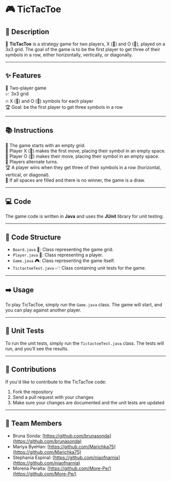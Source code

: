 # 🎮 TicTacToe

## 📝 Description
🎲 **TicTacToe** is a strategy game for two players, X (🦋) and O (🌸), played on a 3x3 grid. The goal of the game is to be the first player to get three of their symbols in a row, either horizontally, vertically, or diagonally.

---

## ✨ Features
🤝 Two-player game  
📈 3x3 grid  
🔥 X (🦋) and O (🌸) symbols for each player  
🏆 Goal: be the first player to get three symbols in a row

---

## 📚 Instructions
🔄 The game starts with an empty grid.  
📝 Player X (🦋) makes the first move, placing their symbol in an empty space.  
📝 Player O (🌸) makes their move, placing their symbol in an empty space.  
🔄 Players alternate turns.  
🏆 A player wins when they get three of their symbols in a row (horizontal, vertical, or diagonal).  
🤝 If all spaces are filled and there is no winner, the game is a draw.

---

## 💻 Code
The game code is written in **Java** and uses the **JUnit** library for unit testing.

---

## 📂 Code Structure
- `Board.java` 🎲: Class representing the game grid.
- `Player.java` 👤: Class representing a player.
- `Game.java` 🎮: Class representing the game itself.
- `TictactoeTest.java` ✅: Class containing unit tests for the game.

---

## ➡️ Usage
To play TicTacToe, simply run the `Game.java` class. The game will start, and you can play against another player.

---

## 🧪 Unit Tests
To run the unit tests, simply run the `TictactoeTest.java` class. The tests will run, and you'll see the results.

---

## 🤝 Contributions
If you'd like to contribute to the TicTacToe code:
1. Fork the repository
2. Send a pull request with your changes
3. Make sure your changes are documented and the unit tests are updated

---

## 👥 Team Members
- Bruna Sonda: [https://github.com/brunasonda](https://github.com/brunasonda)
- Mariya ByeHan: [https://github.com/Marichka75](https://github.com/Marichka75)
- Stephania Espinal: [https://github.com/niaofnarnia](https://github.com/niaofnarnia)
- Morena Peralta: [https://github.com/More-Pe/](https://github.com/More-Pe/)
